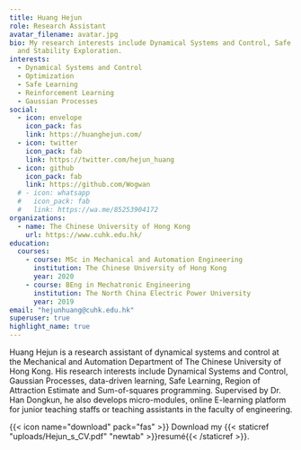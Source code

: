 ```yaml
---
title: Huang Hejun
role: Research Assistant
avatar_filename: avatar.jpg
bio: My research interests include Dynamical Systems and Control, Safe Learning
  and Stability Exploration.
interests:
  - Dynamical Systems and Control
  - Optimization
  - Safe Learning
  - Reinforcement Learning
  - Gaussian Processes
social:
  - icon: envelope
    icon_pack: fas
    link: https://huanghejun.com/
  - icon: twitter
    icon_pack: fab
    link: https://twitter.com/hejun_huang
  - icon: github
    icon_pack: fab
    link: https://github.com/Wogwan
  # - icon: whatsapp
  #   icon_pack: fab
  #   link: https://wa.me/85253904172
organizations:
  - name: The Chinese University of Hong Kong
    url: https://www.cuhk.edu.hk/
education:
  courses:
    - course: MSc in Mechanical and Automation Engineering
      institution: The Chinese University of Hong Kong
      year: 2020
    - course: BEng in Mechatronic Engineering
      institution: The North China Electric Power University
      year: 2019
email: "hejunhuang@cuhk.edu.hk"
superuser: true
highlight_name: true
---
```

Huang Hejun is a research assistant of dynamical systems and control at the Mechanical and Automation Department of The Chinese University of Hong Kong. His research interests include Dynamical Systems and Control, Gaussian Processes, data-driven learning, Safe Learning, Region of Attraction Estimate and Sum-of-squares programming. Supervised by Dr. Han Dongkun, he also develops micro-modules, online E-learning platform for junior teaching staffs or teaching assistants in the faculty of engineering.

{{< icon name="download" pack="fas" >}} Download my {{< staticref "uploads/Hejun_s_CV.pdf" "newtab" >}}resumé{{< /staticref >}}.